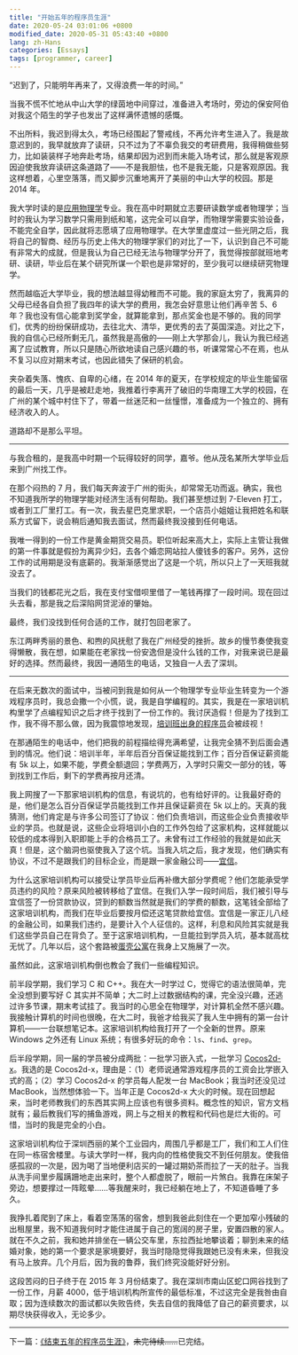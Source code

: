```yaml
---
title: "开始五年的程序员生涯"
date: 2020-05-24 03:01:06 +0800
modified_date: 2020-05-31 05:43:40 +0800
lang: zh-Hans
categories: [Essays]
tags: [programmer, career]
---
```


“迟到了，只能明年再来了，又得浪费一年的时间。”

当我不慌不忙地从中山大学的绿茵地中间穿过，准备进入考场时，旁边的保安阿伯对我这个陌生的学子也发出了这样满怀遗憾的感慨。

不出所料，我迟到得太久，考场已经围起了警戒线，不再允许考生进入了。我是故意迟到的，我早就放弃了读研，只不过为了不辜负我交的考研费用，我得稍做些努力，比如装装样子地奔赴考场，结果却因为迟到而未能入场考试，那么就是客观原因迫使我放弃读研这条道路了——不是我胆怯，也不是我无能，只是客观原因。我这样想着，心里空落落，而又脚步沉重地离开了美丽的中山大学的校园。那是 2014 年。

我大学时读的是[应用物理学](https://zh.wikipedia.org/zh-hans/%E5%BA%94%E7%94%A8%E7%89%A9%E7%90%86%E5%AD%A6)专业。我在高中时期就立志要研读数学或者物理学；当时的我认为学习数学只需用到纸和笔，这完全可以自学，而物理学需要实验设备，不能完全自学，因此就将志愿填了应用物理学。在大学里虚度过一些光阴之后，我将自己的智商、经历与历史上伟大的物理学家们的对比了一下，认识到自己不可能有非常大的成就，但是我认为自己已经无法与物理学分开了，我觉得按部就班地考研、读研，毕业后在某个研究所谋一个职也是非常好的，至少我可以继续研究物理学。

然而越临近大学毕业，我的想法越显得幼稚而不可能。我的家庭太穷了，我离异的父母已经各自负担了我四年的读大学的费用，我怎会好意思让他们再辛苦 5、6 年？我也没有信心能拿到奖学金，就算能拿到，那点奖金也是不够的。我的同学们，优秀的纷纷保研成功，去往北大、清华，更优秀的去了英国深造。对比之下，我的自信心已经所剩无几，虽然我是高傲的——刚上大学那会儿，我认为我已经逃离了应试教育，所以只是随心所欲地读自己感兴趣的书，听课常常心不在焉，也从不复习以应对期末考试，也因此错失了保研的机会。

夹杂着失落、愧疚、自卑的心绪，在 2014 年的夏天，在学校规定的毕业生能留宿的最后一天，几乎是被赶走地，我推着行李离开了破旧的华南理工大学的校园，在广州的某个城中村住下了，带着一丝迷茫和一丝憧憬，准备成为一个独立的、拥有经济收入的人。

道路却不是那么平坦。

---

与我合租的，是我高中时期一个玩得较好的同学，嘉爷。他从茂名某所大学毕业后来到广州找工作。

在那个闷热的 7 月，我们每天奔波于广州的街头，却常常无功而返。确实，我也不知道我所学的物理学能对经济生活有何帮助。我们甚至想过到 7-Eleven 打工，或者到工厂里打工。有一次，我去星巴克里求职，一个店员小姐姐让我把姓名和联系方式留下，说会稍后通知我去面试，然而最终我没接到任何电话。

我唯一得到的一份工作是黄金期货交易员。职位听起来高大上，实际上主管让我做的第一件事就是假扮为离异少妇，去各个婚恋网站拉人傻钱多的客户。另外，这份工作的试用期是没有底薪的。我渐渐感觉出了这是一个坑，所以只上了一天班我就没去了。

当我们的钱都花光之后，我在支付宝借呗里借了一笔钱再撑了一段时间。现在回过头去看，那是我之后深陷网贷泥淖的肇始。

最终，我们没找到任何合适的工作，就打包回老家了。

东江两畔秀丽的景色、和煦的风抚慰了我在广州经受的挫折。故乡的慢节奏使我变得懒散，我在想，如果能在老家找一份安逸但是没什么钱的工作，对我来说已是最好的选择。然而最终，我因一通陌生的电话，又独自一人去了深圳。

---

在后来无数次的面试中，当被问到我是如何从一个物理学专业毕业生转变为一个游戏程序员时，我总会撒一个小慌，说，我是自学编程的。其实，我是在一家培训机构里学了点编程知识之后才终于找到了一份工作的。我讨厌造假！但是为了找到工作，我不得不那么做，因为我震惊地发现，[培训班出身的程序员](https://www.zhihu.com/question/38911995)会被歧视！

在那通陌生的电话中，他们把我的前程描绘得充满希望，让我完全猜不到后面会遇到的情况。他们说：培训半年，半年后百分百保证能找到工作；百分百保证薪资能有 5k 以上，如果不能，学费全额退回；学费两万，入学时只需交一部分的钱，等到找到工作后，剩下的学费再按月还清。

我上网搜了一下那家培训机构的信息，有说坑的，也有给好评的。让我最好奇的是，他们是怎么百分百保证学员能找到工作并且保证薪资在 5k 以上的。天真的我猜测，他们肯定是与许多公司签订了协议：他们负责培训，而这些企业负责接收毕业的学员。也就是说，这些企业将培训小白的工作外包给了这家机构，这样就能以较低的成本得到入职即能上手的合格员工了。未曾有过工作经验的我就是如此天真！但是，这个脑洞也驱使我入了这个坑。当我入坑之后，我才发现，他们确实有协议，不过不是跟我们的目标企业，而是跟一家金融公司——[宜信](https://www.creditease.com/)。

为什么这家培训机构可以接受让学员毕业后再补缴大部分学费呢？他们怎能承受学员违约的风险？原来风险被转移给了宜信。在我们入学一段时间后，我们被引导与宜信签了一份贷款协议，贷到的额数当然就是我们的学费的额数，这笔钱全部给了这家培训机构，而我们在毕业后要按月偿还这笔贷款给宜信。宜信是一家正儿八经的金融公司，如果我们违约，是要计入个人征信的。这样，利息和风险其实就是我们这些学员自己在背负了。至于这家培训机构，一旦能拉到学员入坑，基本就高枕无忧了。几年以后，这个套路被[蛋壳公寓](https://36kr.com/p/1722515718145)在我身上又施展了一次。

虽然如此，这家培训机构倒也教会了我们一些编程知识。

前半段学期，我们学习 C 和 C++。我在大一时学过 C，觉得它的语法很简单，完全没想到要写好 C 其实并不简单；大二时上过数据结构的课，完全没兴趣，还逃过许多节课，期末考试挂了。我当时的心思全在物理学，对计算机全然不感兴趣。我接触计算机的时间也很晚，在大二时，我爸才给我买了我人生中拥有的第一台计算机——一台联想笔记本。这家培训机构给我打开了一个全新的世界。原来 Windows 之外还有 Linux 系统；有很多好玩的命令：`ls`、`find`、`grep`。

后半段学期，同一届的学员被分成两批：一批学习嵌入式，一批学习 [Cocos2d-x](https://www.cocos.com/products#Cocos2d-x)。我选的是 Cocos2d-x，理由是：（1）老师说通常游戏程序员的工资会比学嵌入式的高；（2）学习 Cocos2d-x 的学员每人配发一台 MacBook；我当时还没见过 MacBook，当然想体验一下。当年正是 Cocos2d-x 大火的时候。现在回想起来，当时老师教我们的东西其实网上应该也有很多资料。概念性的知识，官方文档就有；最后教我们写的捕鱼游戏，网上与之相关的教程和代码也是烂大街的。可惜，当时的我是完全的小白。

这家培训机构位于深圳西丽的某个工业园内，周围几乎都是工厂，我们和工人们住在同一栋宿舍楼里。与读大学时一样，我内向的性格使我交不到任何朋友。使我倍感孤寂的一次是，因为喝了当地便利店买的一罐过期奶茶而拉了一天的肚子。当我从洗手间里步履蹒跚地走出来时，整个人都虚脱了，眼前一片煞白。我靠在床架子旁边，想要撑过一阵眩晕……等我醒来时，我已经躺在地上了，不知道昏睡了多久。

我挣扎着爬到了床上，看着空荡荡的宿舍，想到我爸此刻住在一个更加窄小残破的出租屋里，我不知道我何时才能住进属于自己的宽阔的房子里，安置四散的家人。就在不久之前，我和她并排坐在一辆公交车里，东拉西扯地攀谈着；聊到未来的结婚对象，她的第一个要求是家境要好，我当时隐隐觉得我跟她已没有未来，但我没有马上放弃。几个月后，因为我的鲁莽，我们终究没能好好分别。

这段苦闷的日子终于在 2015 年 3 月份结束了。我在深圳市南山区蛇口网谷找到了一份工作，月薪 4000，低于培训机构所宣传的最低标准，不过这完全是我咎由自取；因为连续数次的面试都以失败告终，失去自信的我降低了自己的薪资要求，以期尽快获得收入，无论多少。

---

下一篇：[《结束五年的程序员生涯》](/2020/05/30/jie-shu-wu-nian-de-cheng-xu-yuan-sheng-ya.html)，<s>未完待续……</s>已完结。
